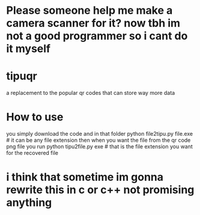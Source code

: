 # Please someone help me make a camera scanner for it? now tbh im not a good programmer so i cant do it myself
# tipuqr
a replacement to the popular qr codes that can store way more data

# How to use
you simply download the code and in that folder python file2tipu.py file.exe # it can be any file extension
then when you want the file from the qr code png file you run  python tipu2file.py exe # that is the file extension you want for the recovered file



# i think that sometime im gonna rewrite this in c or c++ not promising anything
